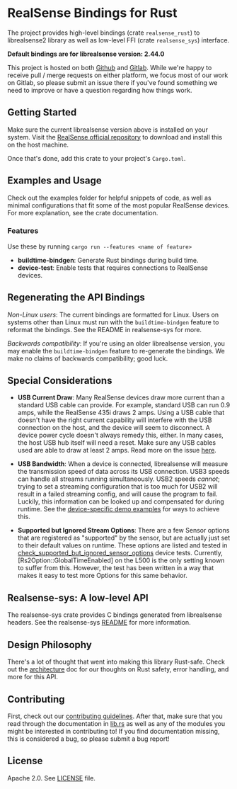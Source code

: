 # RealSense Bindings for Rust

The project provides high-level bindings (crate `realsense_rust`) to librealsense2 library as well as low-level FFI
(crate `realsense_sys`) interface.

**Default bindings are for librealsense version: 2.44.0**

This project is hosted on both [Github](https://github.com/Tangram-Vision/realsense-rust) and
[Gitlab](https://gitlab.com/tangram-vision-oss/realsense-rust/). While we're happy to receive pull / merge requests on
either platform, we focus most of our work on Gitlab, so please submit an issue there if you've found something we need
to improve or have a question regarding how things work.

## Getting Started

Make sure the current librealsense version above is installed on your system. Visit the [RealSense official
repository](https://github.com/IntelRealSense/librealsense) to download and install this on the host machine.

Once that's done, add this crate to your project's `Cargo.toml`.

## Examples and Usage

Check out the examples folder for helpful snippets of code, as well as minimal configurations that fit some of the most
popular RealSense devices. For more explanation, see the crate documentation.

### Features

Use these by running `cargo run --features <name of feature>`

- **buildtime-bindgen**: Generate Rust bindings during build time.
- **device-test**: Enable tests that requires connections to RealSense devices.

## Regenerating the API Bindings

*Non-Linux users*: The current bindings are formatted for Linux. Users on systems other than Linux must run with the
`buildtime-bindgen` feature to reformat the bindings. See the README in realsense-sys for more. 

*Backwards compatibility*: If you're using an older librealsense version, you may enable the `buildtime-bindgen` feature
to re-generate the bindings. We make no claims of backwards compatibility; good luck.

## Special Considerations

- **USB Current Draw**: Many RealSense devices draw more current than a standard USB cable can provide. For example,
  standard USB can run 0.9 amps, while the RealSense 435i draws 2 amps. Using a USB cable that doesn't have the right
  current capability will interfere with the USB connection on the host, and the device will seem to disconnect. A
  device power cycle doesn't always remedy this, either. In many cases, the host USB hub itself will need a reset. Make
  sure any USB cables used are able to draw at least 2 amps. Read more on the issue
  [here](https://support.intelrealsense.com/hc/en-us/community/posts/360033595714-D435-USB-connection-issues).

- **USB Bandwidth**: When a device is connected, librealsense will measure the transmission speed of data across its USB
  connection. USB3 speeds can handle all streams running simultaneously. USB2 speeds _cannot_; trying to set a streaming
  configuration that is too much for USB2 will result in a failed streaming config, and will cause the program to fail.
  Luckily, this information can be looked up and compensated for during runtime. See the [device-specific demo
  examples](examples/) for ways to achieve this.

- **Supported but Ignored Stream Options**: There are a few Sensor options that are registered as "supported" by the
  sensor, but are actually just set to their default values on runtime. These options are listed and tested in
  [check_supported_but_ignored_sensor_options](./tests/connectivity_l500.rs) device tests. Currently,
  [Rs2Option::GlobalTimeEnabled] on the L500 is the only setting known to suffer from this. However, the test has been
  written in a way that makes it easy to test more Options for this same behavior.

## Realsense-sys: A low-level API

The realsense-sys crate provides C bindings generated from librealsense headers. See the realsense-sys
[README](./realsense-sys/README.md) for more information. 

## Design Philosophy

There's a lot of thought that went into making this library Rust-safe. Check out the
[architecture](./src/docs/architecture.rs) doc for our thoughts on Rust safety, error handling, and more for this API. 

## Contributing

First, check out our [contributing guidelines](CONTRIBUTING.md). After that, make sure that you read through the
documentation in [lib.rs](src/lib.rs) as well as any of the modules you might be interested in contributing to! If you
find documentation missing, this is considered a bug, so please submit a bug report!

## License

Apache 2.0. See [LICENSE](LICENSE) file.